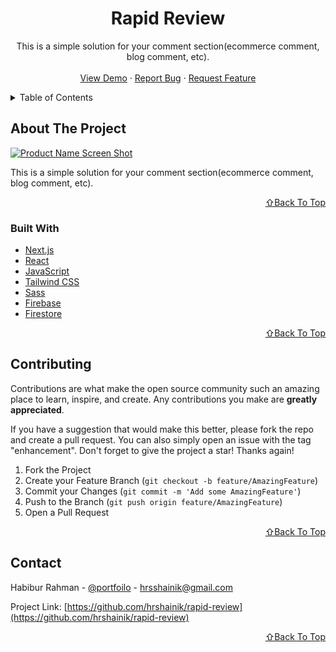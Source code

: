 <!-- PROJECT LOGO -->
<div align="center">
  <h1 align="center">Rapid Review</h1>

  <p align="center">
    This is a simple solution for your comment section(ecommerce comment, blog comment, etc).
    <br />
    <br />
    <a href="https://rapid-review.vercel.app/">View Demo</a>
    ·
    <a href="https://github.com/hrshainik/rapid-review/issues">Report Bug</a>
    ·
    <a href="https://github.com/hrshainik/rapid-review/issues">Request Feature</a>
  </p>
</div>

<!-- TABLE OF CONTENTS -->
<details>
  <summary>Table of Contents</summary>
  <ol>
    <li>
      <a href="#about-the-project">About The Project</a>
      <ul>
        <li><a href="#built-with">Built With</a></li>
      </ul>
    </li>
    <li><a href="#contributing">Contributing</a></li>
    <li><a href="#contact">Contact</a></li>
  </ol>
</details>

<!-- ABOUT THE PROJECT -->

## About The Project

[![Product Name Screen Shot][product-screenshot]](https://rapid-review.vercel.app/)

This is a simple solution for your comment section(ecommerce comment, blog comment, etc).

<p align="right"><a href="#top">⇧Back To Top</a></p>

### Built With

- [Next.js](https://nextjs.org/)
- [React](https://reactjs.org/)
- [JavaScript](https://developer.mozilla.org/en-US/docs/Web/JavaScript)
- [Tailwind CSS](https://tailwindcss.com/)
- [Sass](https://sass-lang.com/)
- [Firebase](https://firebase.google.com/)
- [Firestore](https://firebase.google.com/docs/firestore)

<p align="right"><a href="#top">⇧Back To Top</a></p>

<!-- CONTRIBUTING -->

## Contributing

Contributions are what make the open source community such an amazing place to learn, inspire, and create. Any contributions you make are **greatly appreciated**.

If you have a suggestion that would make this better, please fork the repo and create a pull request. You can also simply open an issue with the tag "enhancement".
Don't forget to give the project a star! Thanks again!

1. Fork the Project
2. Create your Feature Branch (`git checkout -b feature/AmazingFeature`)
3. Commit your Changes (`git commit -m 'Add some AmazingFeature'`)
4. Push to the Branch (`git push origin feature/AmazingFeature`)
5. Open a Pull Request

<p align="right"><a href="#top">⇧Back To Top</a></p>

<!-- CONTACT -->

## Contact

Habibur Rahman - [@portfoilo](https://hrshainik.me) - hrsshainik@gmail.com

Project Link: [https://github.com/hrshainik/rapid-review](https://github.com/hrshainik/rapid-review)

<p align="right"><a href="#top">⇧Back To Top</a></p>

[product-screenshot]: public/product.jpg
